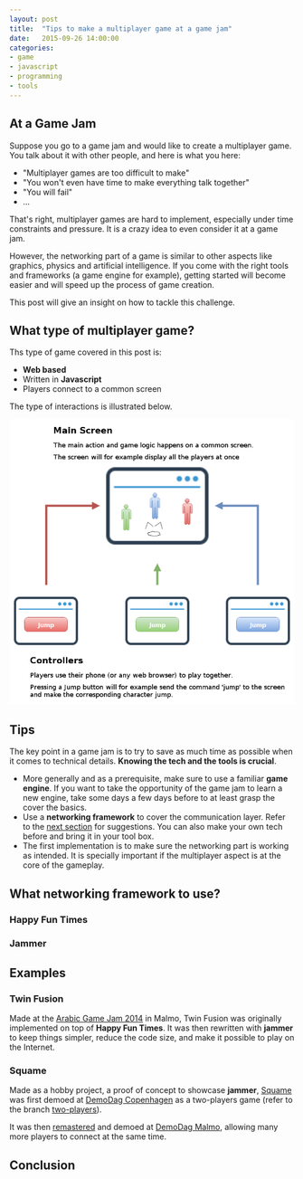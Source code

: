 ```yaml
---
layout: post
title:  "Tips to make a multiplayer game at a game jam"
date:   2015-09-26 14:00:00
categories:
- game
- javascript
- programming
- tools
---
```


## At a Game Jam

Suppose you go to a game jam and would like to create a multiplayer game. You talk about it with other people, and here is what you here:

- "Multiplayer games are too difficult to make"
- "You won't even have time to make everything talk together"
- "You will fail"
- ...

That's right, multiplayer games are hard to implement, especially under time constraints and pressure. It is a crazy idea to even consider it at a game jam.

However, the networking part of a game is similar to other aspects like graphics, physics and artificial intelligence. If you come with the right tools and frameworks (a game engine for example), getting started will become easier and will speed up the process of game creation.

This post will give an insight on how to tackle this challenge.

## What type of multiplayer game?

Ths type of game covered in this post is:

- **Web based**
- Written in **Javascript**
- Players connect to a common screen

The type of interactions is illustrated below.

<img class="center" src="/res/jammer/setup.png" alt="Jammer use case">

## Tips

The key point in a game jam is to try to save as much time as possible when it comes to technical details. **Knowing the tech and the tools is crucial**.

- More generally and as a prerequisite, make sure to use a familiar **game engine**. If you want to take the opportunity of the game jam to learn a new engine, take some days a few days before to at least grasp the cover the basics.
- Use a **networking framework** to cover the communication layer. Refer to the [next section](#what-to-use) for suggestions. You can also make your own tech before and bring it in your tool box.
- The first implementation is to make sure the networking part is working as intended. It is specially important if the multiplayer aspect is at the core of the gameplay.

## What networking framework to use? <a id="what-to-use"> </a>

### Happy Fun Times

### Jammer

## Examples

### Twin Fusion

Made at the [Arabic Game Jam 2014](http://arabicgamejam.org/game-concepts-2014/) in Malmo, Twin Fusion was originally implemented on top of **Happy Fun Times**. It was then rewritten with **jammer** to keep things simpler, reduce the code size, and make it possible to play on the Internet.

### Squame

Made as a hobby project, a proof of concept to showcase **jammer**, [Squame](https://github.com/jtpio/squame) was first demoed at [DemoDag Copenhagen](http://demodag.org/) as a two-players game (refer to the branch [two-players](https://github.com/jtpio/squame/tree/two-players)).

It was then [remastered](https://github.com/jtpio/squame/tree/master) and demoed at [DemoDag Malmo](https://twitter.com/demodag_malmo), allowing many more players to connect at the same time.

## Conclusion
